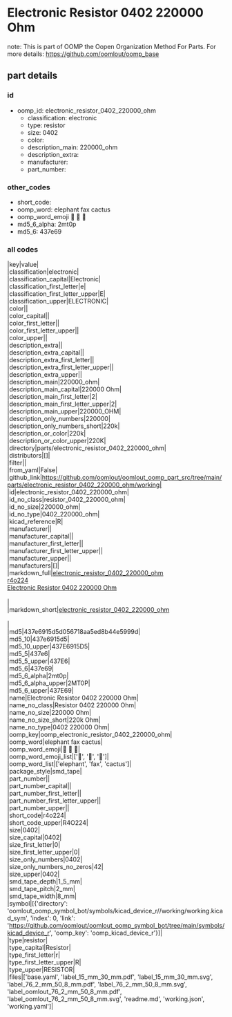 # Electronic Resistor 0402 220000 Ohm  

note: This is part of OOMP the Oopen Organization Method For Parts. For more details: https://github.com/oomlout/oomp_base

##  part details





### id
* oomp_id: electronic_resistor_0402_220000_ohm
  * classification: electronic
  * type: resistor
  * size: 0402
  * color: 
  * description_main: 220000_ohm
  * description_extra: 
  * manufacturer: 
  * part_number: 

### other_codes
* short_code: 
* oomp_word: elephant fax cactus
* oomp_word_emoji :elephant: :fax: :cactus:
* md5_6_alpha: 2mt0p
* md5_6: 437e69

### all codes 
|key|value|  
|classification|electronic|  
|classification_capital|Electronic|  
|classification_first_letter|e|  
|classification_first_letter_upper|E|  
|classification_upper|ELECTRONIC|  
|color||  
|color_capital||  
|color_first_letter||  
|color_first_letter_upper||  
|color_upper||  
|description_extra||  
|description_extra_capital||  
|description_extra_first_letter||  
|description_extra_first_letter_upper||  
|description_extra_upper||  
|description_main|220000_ohm|  
|description_main_capital|220000 Ohm|  
|description_main_first_letter|2|  
|description_main_first_letter_upper|2|  
|description_main_upper|220000_OHM|  
|description_only_numbers|220000|  
|description_only_numbers_short|220k|  
|description_or_color|220k|  
|description_or_color_upper|220K|  
|directory|parts/electronic_resistor_0402_220000_ohm|  
|distributors|[]|  
|filter||  
|from_yaml|False|  
|github_link|https://github.com/oomlout/oomlout_oomp_part_src/tree/main/parts/electronic_resistor_0402_220000_ohm/working|  
|id|electronic_resistor_0402_220000_ohm|  
|id_no_class|resistor_0402_220000_ohm|  
|id_no_size|220000_ohm|  
|id_no_type|0402_220000_ohm|  
|kicad_reference|R|  
|manufacturer||  
|manufacturer_capital||  
|manufacturer_first_letter||  
|manufacturer_first_letter_upper||  
|manufacturer_upper||  
|manufacturers|[]|  
|markdown_full|[electronic_resistor_0402_220000_ohm](https://github.com/oomlout/oomlout_oomp_part_src/tree/main/parts/electronic_resistor_0402_220000_ohm/working)<br>[r4o224](https://github.com/oomlout/oomlout_oomp_part_src/tree/main/parts/electronic_resistor_0402_220000_ohm/working)<br>[Electronic Resistor 0402 220000 Ohm](https://github.com/oomlout/oomlout_oomp_part_src/tree/main/parts/electronic_resistor_0402_220000_ohm/working)<br><br>|  
|markdown_short|[electronic_resistor_0402_220000_ohm](https://github.com/oomlout/oomlout_oomp_part_src/tree/main/parts/electronic_resistor_0402_220000_ohm/working)<br><br>|  
|md5|437e6915d5d056718aa5ed8b44e5999d|  
|md5_10|437e6915d5|  
|md5_10_upper|437E6915D5|  
|md5_5|437e6|  
|md5_5_upper|437E6|  
|md5_6|437e69|  
|md5_6_alpha|2mt0p|  
|md5_6_alpha_upper|2MT0P|  
|md5_6_upper|437E69|  
|name|Electronic Resistor 0402 220000 Ohm|  
|name_no_class|Resistor 0402 220000 Ohm|  
|name_no_size|220000 Ohm|  
|name_no_size_short|220k Ohm|  
|name_no_type|0402 220000 Ohm|  
|oomp_key|oomp_electronic_resistor_0402_220000_ohm|  
|oomp_word|elephant fax cactus|  
|oomp_word_emoji|:elephant: :fax: :cactus:|  
|oomp_word_emoji_list|[':elephant:', ':fax:', ':cactus:']|  
|oomp_word_list|['elephant', 'fax', 'cactus']|  
|package_style|smd_tape|  
|part_number||  
|part_number_capital||  
|part_number_first_letter||  
|part_number_first_letter_upper||  
|part_number_upper||  
|short_code|r4o224|  
|short_code_upper|R4O224|  
|size|0402|  
|size_capital|0402|  
|size_first_letter|0|  
|size_first_letter_upper|0|  
|size_only_numbers|0402|  
|size_only_numbers_no_zeros|42|  
|size_upper|0402|  
|smd_tape_depth|1_5_mm|  
|smd_tape_pitch|2_mm|  
|smd_tape_width|8_mm|  
|symbol|[{'directory': 'oomlout_oomp_symbol_bot/symbols/kicad_device_r//working/working.kicad_sym', 'index': 0, 'link': 'https://github.com/oomlout/oomlout_oomp_symbol_bot/tree/main/symbols/kicad_device_r', 'oomp_key': 'oomp_kicad_device_r'}]|  
|type|resistor|  
|type_capital|Resistor|  
|type_first_letter|r|  
|type_first_letter_upper|R|  
|type_upper|RESISTOR|  
|files|['base.yaml', 'label_15_mm_30_mm.pdf', 'label_15_mm_30_mm.svg', 'label_76_2_mm_50_8_mm.pdf', 'label_76_2_mm_50_8_mm.svg', 'label_oomlout_76_2_mm_50_8_mm.pdf', 'label_oomlout_76_2_mm_50_8_mm.svg', 'readme.md', 'working.json', 'working.yaml']|  
